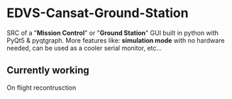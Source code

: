 # EDVS-Cansat-Ground-Station
SRC of a "**Mission Control**" or "**Ground Station**" GUI built in python with PyQt5 & pyqtgraph. More features like: **simulation mode** with no hardware needed, can be used as a cooler serial monitor, etc...

## Currently working
On flight recontrusction
